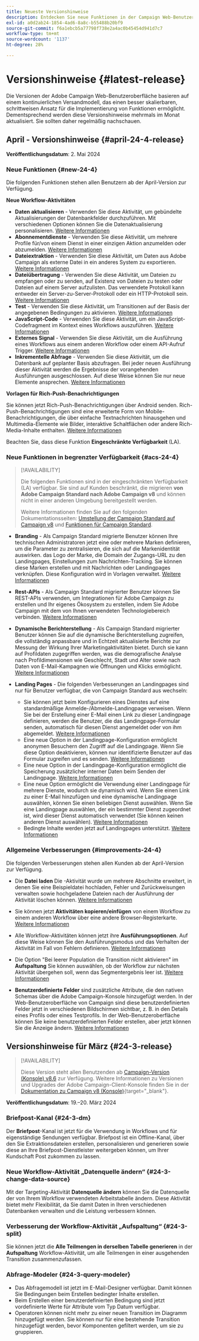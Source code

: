 ```yaml
---
title: Neueste Versionshinweise
description: Entdecken Sie neue Funktionen in der Campaign Web-Benutzeroberfläche.
exl-id: a0d2ab24-1854-4ad6-8a8c-b55488b20bf9
source-git-commit: f6a1ebcb5a77798f738e2a4ac0b45454d941d7c7
workflow-type: tm+mt
source-wordcount: '1137'
ht-degree: 28%

---
```


# Versionshinweise {#latest-release}

<!--Last update: **March 19, 2024**-->

Die Versionen der Adobe Campaign Web-Benutzeroberfläche basieren auf einem kontinuierlichen Versandmodell, das einen besser skalierbaren, schrittweisen Ansatz für die Implementierung von Funktionen ermöglicht. Dementsprechend werden diese Versionshinweise mehrmals im Monat aktualisiert. Sie sollten daher regelmäßig nachschauen.

## April - Versionshinweise {#april-24-4-release}

**Veröffentlichungsdatum**: 2. Mai 2024

### Neue Funktionen {#new-24-4}

Die folgenden Funktionen stehen allen Benutzern ab der April-Version zur Verfügung.

**Neue Workflow-Aktivitäten**

* **Daten aktualisieren** - Verwenden Sie diese Aktivität, um gebündelte Aktualisierungen der Datenbankfelder durchzuführen. Mit verschiedenen Optionen können Sie die Datenaktualisierung personalisieren. [Weitere Informationen](../workflows/activities/update-data.md)
* **Abonnementdienste** - Verwenden Sie diese Aktivität, um mehrere Profile für/von einem Dienst in einer einzigen Aktion anzumelden oder abzumelden. [Weitere Informationen](../workflows/activities/subscription-services.md)
* **Dateiextraktion** - Verwenden Sie diese Aktivität, um Daten aus Adobe Campaign als externe Datei in ein anderes System zu exportieren. [Weitere Informationen](../workflows/activities/extract-file.md)
* **Dateiübertragung** - Verwenden Sie diese Aktivität, um Dateien zu empfangen oder zu senden, auf Existenz von Dateien zu testen oder Dateien auf einem Server aufzulisten. Das verwendete Protokoll kann entweder ein Server-zu-Server-Protokoll oder ein HTTP-Protokoll sein. [Weitere Informationen](../workflows/activities/transfer-file.md)
* **Test** - Verwenden Sie diese Aktivität, um Transitionen auf der Basis der angegebenen Bedingungen zu aktivieren. [Weitere Informationen](../workflows/activities/test.md)
* **JavaScript-Code** - Verwenden Sie diese Aktivität, um ein JavaScript-Codefragment im Kontext eines Workflows auszuführen. [Weitere Informationen](../workflows/activities/javascript-code.md)
* **Externes Signal** - Verwenden Sie diese Aktivität, um die Ausführung eines Workflows aus einem anderen Workflow oder einem API-Aufruf Trigger. [Weitere Informationen](../workflows/activities/external-signal.md)
* **Inkrementelle Abfrage** - Verwenden Sie diese Aktivität, um die Datenbank auf geplanter Basis abzufragen. Bei jeder neuen Ausführung dieser Aktivität werden die Ergebnisse der vorangehenden Ausführungen ausgeschlossen. Auf diese Weise können Sie nur neue Elemente ansprechen. [Weitere Informationen](../workflows/activities/incremental-query.md)

**Vorlagen für Rich-Push-Benachrichtigungen**

Sie können jetzt Rich-Push-Benachrichtigungen über Android senden. Rich-Push-Benachrichtigungen sind eine erweiterte Form von Mobile-Benachrichtigungen, die über einfache Textnachrichten hinausgehen und Multimedia-Elemente wie Bilder, interaktive Schaltflächen oder andere Rich-Media-Inhalte enthalten. [Weitere Informationen](../push/rich-push.md)

Beachten Sie, dass diese Funktion **Eingeschränkte Verfügbarkeit** (LA).

<!--
* **Audit Trail**

The Audit trail feature constantly records a detailed log of actions and events taking place within the Adobe Campaign instance in real-time. It offers a convenient method to access a chronological record of data, addressing queries such as: the status of workflows, the latest individuals to modify them, or the activities performed by users within the instance.
-->

### Neue Funktionen in begrenzter Verfügbarkeit {#acs-24-4}

>[!AVAILABILITY]
>
>Die folgenden Funktionen sind in der eingeschränkten Verfügbarkeit (LA) verfügbar. Sie sind auf Kunden beschränkt, die migrieren **von Adobe Campaign Standard nach Adobe Campaign v8** und können nicht in einer anderen Umgebung bereitgestellt werden.
>
>Weitere Informationen finden Sie auf den folgenden Dokumentationsseiten: [Umstellung der Campaign Standard auf Campaign v8](../rn/acs-migration.md) und [Funktionen für Campaign Standard](https://experienceleague.adobe.com/docs/experience-cloud/campaign/campaign-standard-migration-home.html).

* **Branding** - Als Campaign Standard migrierte Benutzer können Ihre technischen Administratoren jetzt eine oder mehrere Marken definieren, um die Parameter zu zentralisieren, die sich auf die Markenidentität auswirken. das Logo der Marke, die Domain der Zugangs-URL zu den Landingpages, Einstellungen zum Nachrichten-Tracking. Sie können diese Marken erstellen und mit Nachrichten oder Landingpages verknüpfen. Diese Konfiguration wird in Vorlagen verwaltet. [Weitere Informationen](https://experienceleague.adobe.com/docs/experience-cloud/campaign/branding/branding-gs.html)

* **Rest-APIs** - Als Campaign Standard migrierter Benutzer können Sie REST-APIs verwenden, um Integrationen für Adobe Campaign zu erstellen und Ihr eigenes Ökosystem zu erstellen, indem Sie Adobe Campaign mit dem von Ihnen verwendeten Technologiebereich verbinden. [Weitere Informationen](https://experienceleague.adobe.com/docs/experience-cloud/campaign/apis/get-started-apis.html)

* **Dynamische Berichterstellung** - Als Campaign Standard migrierter Benutzer können Sie auf die dynamische Berichterstellung zugreifen, die vollständig anpassbare und in Echtzeit aktualisierte Berichte zur Messung der Wirkung Ihrer Marketingaktivitäten bietet. Durch sie kann auf Profildaten zugegriffen werden, was die demografische Analyse nach Profildimensionen wie Geschlecht, Stadt und Alter sowie nach Daten von E-Mail-Kampagnen wie Öffnungen und Klicks ermöglicht. [Weitere Informationen](https://experienceleague.adobe.com/docs/experience-cloud/campaign/reporting/get-started-reporting.html)

* **Landing Pages** - Die folgenden Verbesserungen an Landingpages sind nur für Benutzer verfügbar, die von Campaign Standard aus wechseln:

   * Sie können jetzt beim Konfigurieren eines Dienstes auf eine standardmäßige Anmelde-/Abmelde-Landingpage verweisen. Wenn Sie bei der Erstellung einer E-Mail einen Link zu dieser Landingpage definieren, werden die Benutzer, die das Landingpage-Formular senden, automatisch für diesen Dienst angemeldet oder von ihm abgemeldet. [Weitere Informationen](../audience/manage-services.md#create-service)
   * Eine neue Option in der Landingpage-Konfiguration ermöglicht anonymen Besuchern den Zugriff auf die Landingpage. Wenn Sie diese Option deaktivieren, können nur identifizierte Benutzer auf das Formular zugreifen und es senden. [Weitere Informationen](../landing-pages/create-lp.md#create-landing-page)
   * Eine neue Option in der Landingpage-Konfiguration ermöglicht die Speicherung zusätzlicher interner Daten beim Senden der Landingpage. [Weitere Informationen](../landing-pages/create-lp.md#create-landing-page)
   * Eine neue Option ermöglicht die Verwendung einer Landingpage für mehrere Dienste, wodurch sie dynamisch wird. Wenn Sie einen Link zu einer E-Mail hinzufügen und eine dynamische Landingpage auswählen, können Sie einen beliebigen Dienst auswählen. Wenn Sie eine Landingpage auswählen, der ein bestimmter Dienst zugeordnet ist, wird dieser Dienst automatisch verwendet (Sie können keinen anderen Dienst auswählen). [Weitere Informationen](../landing-pages/create-lp.md#define-actions-on-form-submission)
   * Bedingte Inhalte werden jetzt auf Landingpages unterstützt. [Weitere Informationen](../landing-pages/lp-content.md)

### Allgemeine Verbesserungen {#improvements-24-4}

Die folgenden Verbesserungen stehen allen Kunden ab der April-Version zur Verfügung.
<!--**Workflow - Copy/Paste into another tab**: -->

* Die **Datei laden** Die -Aktivität wurde um mehrere Abschnitte erweitert, in denen Sie eine Beispieldatei hochladen, Fehler und Zurückweisungen verwalten sowie hochgeladene Dateien nach der Ausführung der Aktivität löschen können. [Weitere Informationen](../workflows/activities/load-file.md)


* Sie können jetzt **Aktivitäten kopieren/einfügen** von einem Workflow zu einem anderen Workflow über eine andere Browser-Registerkarte. [Weitere Informationen](../workflows/orchestrate-activities.md#copy-activities-copy)

<!--**Workflow - Execution options**: -->

* Alle Workflow-Aktivitäten können jetzt ihre **Ausführungsoptionen**. Auf diese Weise können Sie den Ausführungsmodus und das Verhalten der Aktivität im Fall von Fehlern definieren. [Weitere Informationen](../workflows/orchestrate-activities.md#execution-options-execution)

<!-- **Workflow - Split Activity - Support Skipping Empty Transition**: -->

* Die Option &quot;Bei leerer Population die Transition nicht aktivieren&quot; im **Aufspaltung** Sie können auswählen, ob der Workflow zur nächsten Aktivität übergehen soll, wenn das Segmentergebnis leer ist. [Weitere Informationen](../workflows/activities/split.md)

<!--* **Support of custom fields**-->

* **Benutzerdefinierte Felder** sind zusätzliche Attribute, die den nativen Schemas über die Adobe Campaign-Konsole hinzugefügt werden. In der Web-Benutzeroberfläche von Campaign sind diese benutzerdefinierten Felder jetzt in verschiedenen Bildschirmen sichtbar, z. B. in den Details eines Profils oder eines Testprofils. In der Web-Benutzeroberfläche können Sie keine benutzerdefinierten Felder erstellen, aber jetzt können Sie die Anzeige ändern. [Weitere Informationen](../administration/custom-fields.md)


## Versionshinweise für März {#24-3-release}

>[!AVAILABILITY]
>
>Diese Version steht allen Benutzenden ab [Campaign-Version (Konsole) v8.6](https://experienceleague.adobe.com/docs/campaign/campaign-v8/releases/release-notes.html?lang=de) zur Verfügung. Weitere Informationen zu Versionen und Upgrades der Adobe Campaign-Client-Konsole finden Sie in der [Dokumentation zu Campaign v8 (Konsole)](https://experienceleague.adobe.com/docs/campaign/campaign-v8/releases/upgrades.html?lang=de){target="_blank"}.

**Veröffentlichungsdatum**: 19.–20. März 2024

### Briefpost-Kanal {#24-3-dm}

Der **Briefpost**-Kanal ist jetzt für die Verwendung in Workflows und für eigenständige Sendungen verfügbar. Briefpost ist ein Offline-Kanal, über den Sie Extraktionsdateien erstellen, personalisieren und generieren sowie diese an Ihre Briefpost-Dienstleister weitergeben können, um Ihrer Kundschaft Post zukommen zu lassen.

### Neue Workflow-Aktivität „Datenquelle ändern“ {#24-3-change-data-source}

Mit der Targeting-Aktivität **Datenquelle ändern** können Sie die Datenquelle der von Ihrem Workflow verwendeten Arbeitstabelle ändern. Diese Aktivität bietet mehr Flexibilität, da Sie damit Daten in Ihren verschiedenen Datenbanken verwalten und die Leistung verbessern können.

### Verbesserung der Workflow-Aktivität „Aufspaltung“ {#24-3-split}

Sie können jetzt die **Alle Teilmengen in derselben Tabelle generieren** in der **Aufspaltung** Workflow-Aktivität, um alle Teilmengen in einer ausgehenden Transition zusammenzufassen.

### Abfrage-Modeler {#24-3-query-modeler}

* Das Abfragemodell ist jetzt im E-Mail-Designer verfügbar. Damit können Sie Bedingungen beim Erstellen bedingter Inhalte erstellen.
* Beim Erstellen einer benutzerdefinierten Bedingung sind jetzt vordefinierte Werte für Attribute vom Typ Datum verfügbar.
* Operatoren können nicht mehr zu einer neuen Transition im Diagramm hinzugefügt werden. Sie können nur für eine bestehende Transition hinzugefügt werden, bevor Komponenten gefiltert werden, um sie zu gruppieren.
